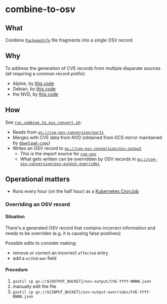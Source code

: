 # combine-to-osv

## What

Combine [`PackageInfo`](https://github.com/google/osv.dev/blob/2c22e9534a521c6c6350275427f80e481065ca39/vulnfeeds/vulns/vulns.go#L165-L171) file fragments into a single OSV record.

## Why

To address the generation of CVE records from multiple disparate sources (all requiring a common record prefix):

* Alpine, by [this code](../cmd/alpine)
* Debian, by [this code](../cmd/debian)
* the NVD, by [this code](../cmd/nvd-cve-osv)

## How

See [`run_combine_to_osv_convert.sh`](run_combine_to_osv_convert.sh):

* Reads from [`gs://cve-osv-conversion/parts`](https://storage.googleapis.com/cve-osv-conversion/index.html?prefix=parts/)
* Merges with CVE data from NVD (obtained from GCS mirror maintained by [`download-cves`](../download-cves/mirror_nvd.sh))
* Writes an OSV record to [`gs://cve-osv-conversion/osv-output`](https://storage.googleapis.com/cve-osv-conversion/index.html?prefix=osv-output/)
  * This is the import source for [`cve-osv`](https://github.com/google/osv.dev/blob/2c22e9534a521c6c6350275427f80e481065ca39/source.yaml#L96)
  * What gets written can be overridden by OSV records in [`gs://cve-osv-conversion/osv-output-overrides`](https://storage.googleapis.com/cve-osv-conversion/index.html?prefix=osv-output-overrides/)

## Operational matters

* Runs every hour (on the half hour) as a [Kubernetes CronJob](https://github.com/google/osv.dev/blob/master/deployment/clouddeploy/gke-workers/base/combine-to-osv.yaml)

### Overriding an OSV record

#### Situation

There's a generated OSV record that contains incorrect information and needs to be overriden (e.g. it is causing false positives)

Possible edits to consider making:

* remove or correct an incorrect `affected` entry
* add a `withdrawn` field

#### Procedure

1. `gsutil cp gs://${OUTPUT_BUCKET}/osv-output/CVE-YYYY-NNNN.json`
2. manually edit the file
3. `gsutil cp gs://${INPUT_BUCKET}/osv-output-overrides/CVE-YYYY-NNNN.json`
